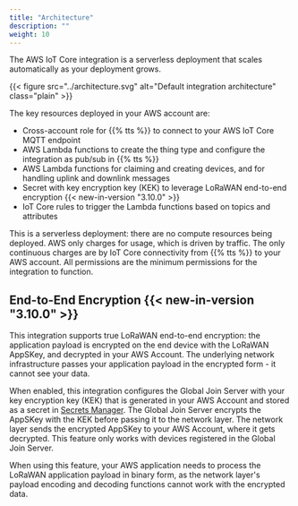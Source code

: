 ```yaml
---
title: "Architecture"
description: ""
weight: 10
---
```


The AWS IoT Core integration is a serverless deployment that scales automatically as your deployment grows.

<!--more-->

{{< figure src="../architecture.svg" alt="Default integration architecture" class="plain" >}}

The key resources deployed in your AWS account are:

- Cross-account role for {{% tts %}} to connect to your AWS IoT Core MQTT endpoint
- AWS Lambda functions to create the thing type and configure the integration as pub/sub in {{% tts %}}
- AWS Lambda functions for claiming and creating devices, and for handling uplink and downlink messages
- Secret with key encryption key (KEK) to leverage LoRaWAN end-to-end encryption {{< new-in-version "3.10.0" >}}
- IoT Core rules to trigger the Lambda functions based on topics and attributes

This is a serverless deployment: there are no compute resources being deployed. AWS only charges for usage, which is driven by traffic. The only continuous charges are by IoT Core connectivity from {{% tts %}} to your AWS account. All permissions are the minimum permissions for the integration to function.

## End-to-End Encryption {{< new-in-version "3.10.0" >}}

This integration supports true LoRaWAN end-to-end encryption: the application payload is encrypted on the end device with the LoRaWAN AppSKey, and decrypted in your AWS Account. The underlying network infrastructure passes your application payload in the encrypted form - it cannot see your data.

When enabled, this integration configures the Global Join Server with your key encryption key (KEK) that is generated in your AWS Account and stored as a secret in [Secrets Manager](https://aws.amazon.com/secrets-manager/). The Global Join Server encrypts the AppSKey with the KEK before passing it to the network layer. The network layer sends the encrypted AppSKey to your AWS Account, where it gets decrypted. This feature only works with devices registered in the Global Join Server.

When using this feature, your AWS application needs to process the LoRaWAN application payload in binary form, as the network layer's payload encoding and decoding functions cannot work with the encrypted data.
